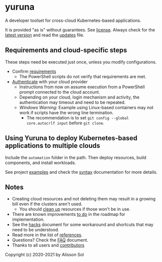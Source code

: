 # yuruna

A developer toolset for cross-cloud Kubernetes-based applications.

It is provided "as is" without guarantees. See [license](LICENSE.md). Always check for the [latest version](https://bit.ly/asol-yrn) and read the [updates](docs/updates.md) file.

## Requirements and cloud-specific steps

These steps need be executed just once, unless you modify configurations.

- Confirm [requirements](docs/requirements.md)
  - The PowerShell scripts do not verify that requirements are met.
- [Authenticate](docs/authenticate.md) with your cloud provider
  - Instructions from now on assume execution from a PowerShell prompt connected to the cloud account.
  - Depending on your cloud, login mechanism and activity, the authentication may timeout and need to be repeated.
  - *Windows Warning*: Example using Linux-based containers may not work if scripts have the wrong line termination.
    - The recommendation is to set `git config --global core.autocrlf input` before `git clone`.

## Using Yuruna to deploy Kubernetes-based applications to multiple clouds

Include the `automation` folder in the path. Then deploy resources, build components, and install workloads.

See project [examples](projects/examples/README.md) and check the [syntax](docs/syntax.md) documentation for more details.

## Notes

- Creating cloud resources and not deleting them may result in a growing bill even if the clusters aren't used.
  - You should [clean up](docs/cleanup.md) resources if those won't be in use.
- There are known improvements [to do](docs/todo.md) in the roadmap for implementation.
- See the [hacks](docs/hacks.md) document for some workaround and shortcuts that may need to be understood.
- Read more in the list of [references](docs/references.md).
- Questions? Check the [FAQ](docs/faq.md) document.
- Thanks to all users and [contributors](docs/contributors.md)

Copyright (c) 2020-2021 by Alisson Sol
